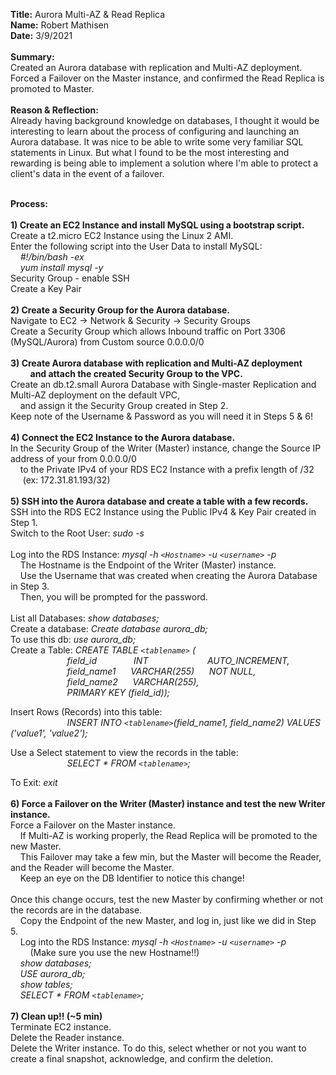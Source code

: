 **Title:** Aurora Multi-AZ & Read Replica\
**Name:** Robert Mathisen\
**Date:** 3/9/2021 \
\
**Summary:** \
Created an Aurora database with replication and Multi-AZ deployment. Forced a Failover on the Master instance, and confirmed the Read Replica is promoted to Master. \
<br/>
**Reason & Reflection:** \
Already having background knowledge on databases, I thought it would be interesting to learn about the process of configuring and launching an Aurora database. It was nice to be able to write some very familiar SQL statements in Linux. But what I found to be the most interesting and rewarding is being able to implement a solution where I'm able to protect a client's data in the event of a failover. \
<br/>

**Process:** <br/>
\
**1) Create an EC2 Instance and install MySQL using a bootstrap script.** <br/>
Create a t2.micro EC2 Instance using the Linux 2 AMI. \
Enter the following script into the User Data to install MySQL: \
&nbsp;&nbsp;&nbsp;&nbsp;*#!/bin/bash -ex* \
&nbsp;&nbsp;&nbsp;&nbsp;*yum install mysql -y* \
Security Group - enable SSH \
Create a Key Pair\
\
**2) Create a Security Group for the Aurora database.** <br/>
Navigate to EC2 → Network & Security → Security Groups \
Create a Security Group which allows Inbound traffic on Port 3306 (MySQL/Aurora) from Custom source 0.0.0.0/0 \
\
**3) Create Aurora database with replication and Multi-AZ deployment** <br/> 
&nbsp;&nbsp;&nbsp;&nbsp;&nbsp;&nbsp;&nbsp;&nbsp;**and attach the created Security Group to the VPC.** <br/>
Create an db.t2.small Aurora Database with Single-master Replication and Multi-AZ deployment on the default VPC, <br/>
&nbsp;&nbsp;&nbsp;&nbsp;and assign it the Security Group created in Step 2. \
Keep note of the Username & Password as you will need it in Steps 5 & 6! <br/>
\
**4) Connect the EC2 Instance to the Aurora database.** <br/>
In the Security Group of the Writer (Master) instance, change the Source IP address of your from 0.0.0.0/0 <br/>
&nbsp;&nbsp;&nbsp;&nbsp;to the Private IPv4 of your RDS EC2 Instance with a prefix length of /32 &nbsp;&nbsp;&nbsp;&nbsp; (ex: 172.31.81.193/32) <br/>
\
**5) SSH into the Aurora database and create a table with a few records.** <br/>
SSH into the RDS EC2 Instance using the Public IPv4 & Key Pair created in Step 1. \
Switch to the Root User: *sudo -s* \
\
Log into the RDS Instance: *mysql -h `<Hostname>` -u `<username>` -p* \
&nbsp;&nbsp;&nbsp;&nbsp;The Hostname is the Endpoint of the Writer (Master) instance. <br/>
&nbsp;&nbsp;&nbsp;&nbsp;Use the Username that was created when creating the Aurora Database in Step 3. <br/>
&nbsp;&nbsp;&nbsp;&nbsp;Then, you will be prompted for the password. \
\
List all Databases: *show databases;* \
Create a database: *Create database aurora_db;* \
To use this db: *use aurora_db;* \
Create a Table: *CREATE TABLE `<tablename>` (* \
&nbsp;&nbsp;&nbsp;&nbsp;&nbsp;&nbsp;&nbsp;&nbsp;&nbsp;&nbsp;&nbsp;&nbsp;&nbsp;&nbsp;&nbsp;&nbsp;&nbsp;&nbsp;&nbsp;&nbsp;&nbsp;&nbsp; *field_id* &nbsp;&nbsp;&nbsp;&nbsp;&nbsp;&nbsp;&nbsp;&nbsp;&nbsp;&nbsp;&nbsp;&nbsp;&nbsp; *INT* &nbsp;&nbsp;&nbsp;&nbsp;&nbsp;&nbsp;&nbsp;&nbsp;&nbsp;&nbsp;&nbsp;&nbsp;&nbsp;&nbsp;&nbsp;&nbsp;&nbsp;&nbsp;&nbsp;&nbsp;&nbsp;&nbsp; *AUTO_INCREMENT,* \
&nbsp;&nbsp;&nbsp;&nbsp;&nbsp;&nbsp;&nbsp;&nbsp;&nbsp;&nbsp;&nbsp;&nbsp;&nbsp;&nbsp;&nbsp;&nbsp;&nbsp;&nbsp;&nbsp;&nbsp;&nbsp;&nbsp; *field_name1* &nbsp;&nbsp;&nbsp;&nbsp; *VARCHAR(255)* &nbsp;&nbsp;&nbsp;&nbsp; *NOT NULL,* \
&nbsp;&nbsp;&nbsp;&nbsp;&nbsp;&nbsp;&nbsp;&nbsp;&nbsp;&nbsp;&nbsp;&nbsp;&nbsp;&nbsp;&nbsp;&nbsp;&nbsp;&nbsp;&nbsp;&nbsp;&nbsp;&nbsp; *field_name2* &nbsp;&nbsp;&nbsp;&nbsp; *VARCHAR(255),* \
&nbsp;&nbsp;&nbsp;&nbsp;&nbsp;&nbsp;&nbsp;&nbsp;&nbsp;&nbsp;&nbsp;&nbsp;&nbsp;&nbsp;&nbsp;&nbsp;&nbsp;&nbsp;&nbsp;&nbsp;&nbsp;&nbsp; *PRIMARY KEY (field_id));*

Insert Rows (Records) into this table: \
&nbsp;&nbsp;&nbsp;&nbsp;&nbsp;&nbsp;&nbsp;&nbsp;&nbsp;&nbsp;&nbsp;&nbsp;&nbsp;&nbsp;&nbsp;&nbsp;&nbsp;&nbsp;&nbsp;&nbsp;&nbsp;&nbsp; *INSERT INTO `<tablename>`(field_name1, field_name2) VALUES ('value1', 'value2');*

Use a Select statement to view the records in the table: \
&nbsp;&nbsp;&nbsp;&nbsp;&nbsp;&nbsp;&nbsp;&nbsp;&nbsp;&nbsp;&nbsp;&nbsp;&nbsp;&nbsp;&nbsp;&nbsp;&nbsp;&nbsp;&nbsp;&nbsp;&nbsp;&nbsp; *SELECT * FROM `<tablename>`;*

To Exit: *exit* <br/>
\
**6) Force a Failover on the Writer (Master) instance and test the new Writer instance. <br/>**
Force a Failover on the Master instance. <br/>
&nbsp;&nbsp;&nbsp;&nbsp;If Multi-AZ is working properly, the Read Replica will be promoted to the new Master. <br/>
&nbsp;&nbsp;&nbsp;&nbsp;This Failover may take a few min, but the Master will become the Reader, and the Reader will become the Master. <br/>
&nbsp;&nbsp;&nbsp;&nbsp;Keep an eye on the DB Identifier to notice this change! <br/>
\
Once this change occurs, test the new Master by confirming whether or not the records are in the database. \
&nbsp;&nbsp;&nbsp;&nbsp;Copy the Endpoint of the new Master, and log in, just like we did in Step 5. \
&nbsp;&nbsp;&nbsp;&nbsp;Log into the RDS Instance: *mysql -h `<Hostname>` -u `<username>` -p* \
&nbsp;&nbsp;&nbsp;&nbsp;&nbsp;&nbsp;&nbsp;&nbsp;(Make sure you use the new Hostname!!) \
&nbsp;&nbsp;&nbsp;&nbsp;*show databases;* \
&nbsp;&nbsp;&nbsp;&nbsp;*USE aurora_db;* \
&nbsp;&nbsp;&nbsp;&nbsp;*show tables;* \
&nbsp;&nbsp;&nbsp;&nbsp;*SELECT * FROM `<tablename>`;* <br/>
\
**7) Clean up!! (~5 min)** \
Terminate EC2 instance. \
Delete the Reader instance. \
Delete the Writer instance. To do this, select whether or not you want to create a final snapshot, acknowledge, and confirm the deletion.
